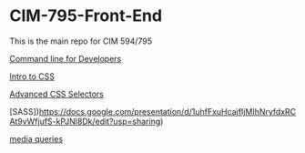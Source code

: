 # CIM-795-Front-End

This is the main repo for CIM 594/795

[Command line for Developers](https://docs.google.com/presentation/d/1yE6dRYP2602XLLm3RbWzcjvhCHg5psxA4517WwGEb08/edit?usp=sharing)

[Intro to CSS](https://docs.google.com/presentation/d/1xlCPwXVt81Hz26Aqjj6rEGeJKKj5Pz4BZUFPivr4gks/edit?usp=sharing)

[Advanced CSS Selectors](https://docs.google.com/presentation/d/1AUyRxq1Ip__Wb6R_noaTjjyQnmgouJigjuSL3XYvG5I/edit?usp=sharing)

[SASS])https://docs.google.com/presentation/d/1uhfFxuHcajfIjMIhNryfdxRCAt9vWfjufS-kPJNl8Dk/edit?usp=sharing)

[media queries](https://docs.google.com/presentation/d/18lylN9PDPGNQlfykhu9IDg4vQbw9f_d3cQ5I1x9KrxQ/edit?usp=sharing)






